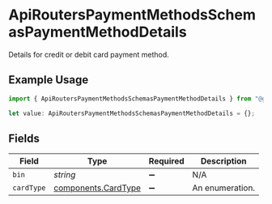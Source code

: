 # ApiRoutersPaymentMethodsSchemasPaymentMethodDetails

Details for credit or debit card payment method.

## Example Usage

```typescript
import { ApiRoutersPaymentMethodsSchemasPaymentMethodDetails } from "@gr4vy/sdk/models/components";

let value: ApiRoutersPaymentMethodsSchemasPaymentMethodDetails = {};
```

## Fields

| Field                                                      | Type                                                       | Required                                                   | Description                                                |
| ---------------------------------------------------------- | ---------------------------------------------------------- | ---------------------------------------------------------- | ---------------------------------------------------------- |
| `bin`                                                      | *string*                                                   | :heavy_minus_sign:                                         | N/A                                                        |
| `cardType`                                                 | [components.CardType](../../models/components/cardtype.md) | :heavy_minus_sign:                                         | An enumeration.                                            |